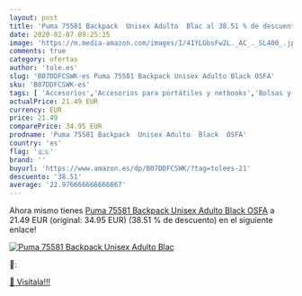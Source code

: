 ```yaml
---
layout: post
title: 'Puma 75581 Backpack  Unisex Adulto  Blac al 38.51 % de descuento'
date: 2020-02-07 09:25:25
image: 'https://m.media-amazon.com/images/I/41YLGbsFw2L._AC_._SL400_.jpg'
comments: true
category: ofertas
author: 'tole.es'
slug: 'B07DDFCSWK-es Puma 75581 Backpack Unisex Adulto Black OSFA'
sku: 'B07DDFCSWK-es'
tags: [ 'Accesorios','Accesorios para portátiles y netbooks','Bolsas y fundas para portátiles y netbooks','Cámaras analógicas','Cámaras instantáneas analógicas','Electrónica','Fotografía y videocámaras','Herramientas de mano para jardinería','Informática','Jardinería','Jardín','Mochilas para portátiles y netbooks','Tabletas gráficas','Teclados, ratones y periféricos de entrada','Tijeras de podar para jardinería','backpack', ]
actualPrice: 21.49 EUR
currency: EUR
price: 21.49
comparePrice: 34.95 EUR
prodname: 'Puma 75581 Backpack  Unisex Adulto  Black  OSFA'
country: 'es'
flag: '🇪🇸'
brand: ''
buyurl: 'https://www.amazon.es/dp/B07DDFCSWK/?tag=tolees-21'
descuento: '38.51'
average: '22.976666666666667'
---
```


Ahora mismo tienes [Puma 75581 Backpack  Unisex Adulto  Black  OSFA](https://www.amazon.es/dp/B07DDFCSWK/?tag=tolees-21) a 21.49 EUR (original: 34.95 EUR) (38.51 %  de descuento) en el siguiente enlace!

[![Puma 75581 Backpack  Unisex Adulto  Blac](https://m.media-amazon.com/images/I/41YLGbsFw2L._AC_._SL400_.jpg)](https://www.amazon.es/dp/B07DDFCSWK/?tag=tolees-21)

🔎:


[🛒 Visítala!!!](https://www.amazon.es/dp/B07DDFCSWK/?tag=tolees-21)
